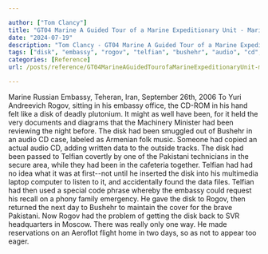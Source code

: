 ```yaml
---

author: ["Tom Clancy"]
title: "GT04 Marine A Guided Tour of a Marine Expeditionary Unit - Marine_split_169.html"
date: "2024-07-19"
description: "Tom Clancy - GT04 Marine A Guided Tour of a Marine Expeditionary Unit"
tags: ["disk", "embassy", "rogov", "telfian", "bushehr", "audio", "cd", "data", "one", "pakistani", "day", "marine", "russian", "teheran", "iran", "september", "yuri", "andreevich", "sitting", "office", "hand", "felt", "like", "deadly", "plutonium"]
categories: [Reference]
url: /posts/reference/GT04MarineAGuidedTourofaMarineExpeditionaryUnit-marinesplit169html

---
```



Marine
Russian Embassy, Teheran, Iran, September 26th, 2006
To Yuri Andreevich Rogov, sitting in his embassy office, the CD-ROM in his hand felt like a disk of deadly plutonium. It might as well have been, for it held the very documents and diagrams that the Machinery Minister had been reviewing the night before. The disk had been smuggled out of Bushehr in an audio CD case, labeled as Armenian folk music. Someone had copied an actual audio CD, adding written data to the outside tracks. The disk had been passed to Telfian covertly by one of the Pakistani technicians in the secure area, while they had been in the cafeteria together. Telfian had had no idea what it was at first--not until he inserted the disk into his multimedia laptop computer to listen to it, and accidentally found the data files. Telfian had then used a special code phrase whereby the embassy could request his recall on a phony family emergency. He gave the disk to Rogov, then returned the next day to Bushehr to maintain the cover for the brave Pakistani. Now Rogov had the problem of getting the disk back to SVR headquarters in Moscow. There was really only one way. He made reservations on an Aeroflot flight home in two days, so as not to appear too eager.
